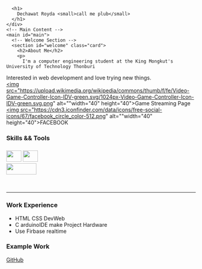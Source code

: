       <h1>
        Dechawat Royda <small>call me plub</small>
      </h1>
    </div>
    <!-- Main Content -->
    <main id="main">
      <!-- Welcome Section -->
      <section id="welcome" class="card">
        <h2>About Me</h2>
        <p>
          I'm a computer engineering student at the King Mongkut's University of Technology Thonburi
Interested in web development and love trying new things. <br />
          <a href="https://www.facebook.com/P-lub-Gaming-102563579143297" class="text-center"><img src="https://upload.wikimedia.org/wikipedia/commons/thumb/f/fe/Video-Game-Controller-Icon-IDV-green.svg/1024px-Video-Game-Controller-Icon-IDV-green.svg.png" alt=""width="40" height="40">Game Streaming Page
          </a>
          <a href="https://www.facebook.com/profile.php?id=100017935664780" class="text-center">
           <img src="https://cdn3.iconfinder.com/data/icons/free-social-icons/67/facebook_circle_color-512.png" alt=""width="40" height="40">FACEBOOK</a>        
        </p>
      </section>
      <!-- Blog Section -->
      <section id="blog">
        <!-- Article One -->
        <article class="article">
          <h3 align="left"> Skills && Tools</h3>
          <h1 align="left" dir="auto">
            <a href="https://www.arduino.cc" rel="nofollow"> 
                <img src="https://upload.wikimedia.org/wikipedia/commons/thumb/8/87/Arduino_Logo.svg/1024px-Arduino_Logo.svg.png" alt="" width="40" height="30" style="max-width: 100%;"></a>
            <a href="https://code.visualstudio.com" rel="nofollow"> 
                <img src="https://cdn.icon-icons.com/icons2/2107/PNG/512/file_type_vscode_icon_130084.png" alt="" width="40" height="30" style="max-width: 100%;"></a>  
            <a href="https://console.firebase.google.com" rel="nofollow"> 
                <img src="https://upload.wikimedia.org/wikipedia/commons/thumb/3/37/Firebase_Logo.svg/1280px-Firebase_Logo.svg.png" alt="" width="80" height="30" style="max-width: 100%;"></a>  
            </h1>   
        </article>
        <hr>
        <!-- Article Two -->
        <article class="article">
          <h3>Work Experience</h3>
          <p>
            <ul>
              <li>HTML CSS DevWeb</li>
              <li>C arduinoIDE make Project Hardware</li>
              <li>Use Firbase realtime</li>
            </ul>
          <h3>Example Work</h3>
            <a href="">GitHub</a>
